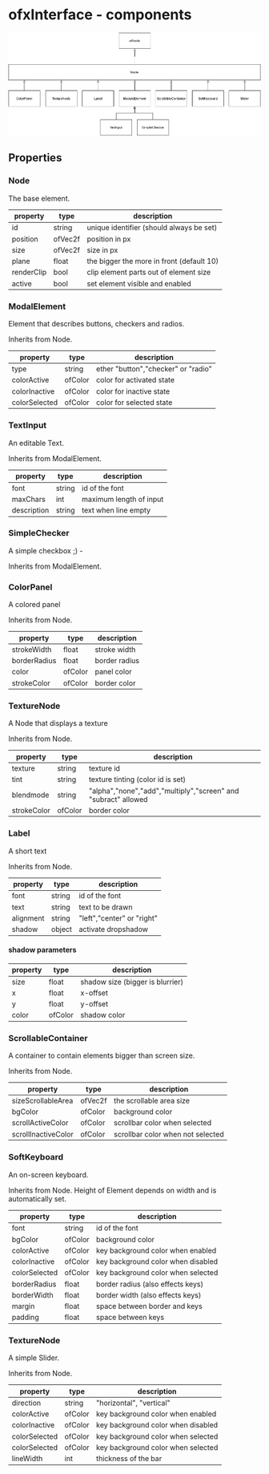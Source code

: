 # ofxInterface - components

![the components](components.png "Interface base components")

## Properties

### Node

The base element.

| property      | type          | description  |
| ------------- |---------------| -----|
| id            | string        | unique identifier (should always be set) |
| position      | ofVec2f       | position in px|
| size          | ofVec2f       | size in px |
| plane         | float         | the bigger the more in front (default 10) |
| renderClip    | bool          | clip element parts out of element size |
| active        | bool          | set element visible and enabled |

### ModalElement

Element that describes buttons, checkers and radios.

Inherits from Node.

| property      | type          | description  |
| ------------- |---------------| -----|
| type          | string        | ether "button","checker" or "radio" |
| colorActive   | ofColor       | color for activated state|
| colorInactive | ofColor       | color for inactive state|
| colorSelected | ofColor       | color for selected state|

### TextInput

An editable Text.

Inherits from ModalElement.

| property      | type          | description  |
| ------------- |---------------| -----|
| font          | string        | id of the font |
| maxChars      | int           | maximum length of input|
| description   | string        | text when line empty|

### SimpleChecker

A simple checkbox ;) -

Inherits from ModalElement.

### ColorPanel

A colored panel

Inherits from Node.

| property      | type          | description  |
| ------------- |---------------| -----|
| strokeWidth   | float         | stroke width  |
| borderRadius  | float         | border radius |
| color         | ofColor       | panel color |
| strokeColor   | ofColor       | border color |

### TextureNode

A Node that displays a texture

Inherits from Node.

| property      | type          | description  |
| ------------- |---------------| -----|
| texture   | string         | texture id  |
| tint  | string         | texture tinting (color id is set)|
| blendmode         | string       | "alpha","none","add","multiply","screen" and "subract" allowed |
| strokeColor   | ofColor       | border color |

### Label

A short text

Inherits from Node.

| property      | type          | description  |
| ------------- |---------------| -----|
| font          | string        | id of the font |
| text      | string           | text to be drawn|
| alignment   | string        | "left","center" or "right"|
| shadow   | object        | activate dropshadow|

#### shadow parameters
| property      | type          | description  |
| ------------- |---------------| -----|
| size          | float         | shadow size (bigger is blurrier)|
| x             | float         | x-offset|
| y             | float         | y-offset|
| color         | ofColor       | shadow color |

### ScrollableContainer

A container to contain elements bigger than screen size.

Inherits from Node.

| property      | type          | description  |
| ------------- |---------------| -----|
| sizeScrollableArea          | ofVec2f        | the scrollable area size |
| bgColor      | ofColor           | background color|
| scrollActiveColor   | ofColor        | scrollbar color when selected|
| scrollInactiveColor   | ofColor        | scrollbar color when not selected|

### SoftKeyboard

An on-screen keyboard.

Inherits from Node. Height of Element depends on width and is automatically set.

| property      | type          | description  |
| ------------- |---------------| -----|
| font          | string        | id of the font |
| bgColor       | ofColor       | background color|
| colorActive   | ofColor       | key background color when enabled|
| colorInactive | ofColor       | key background color when disabled|
| colorSelected | ofColor       | key background color when selected|
| borderRadius  | float         | border radius (also effects keys)|
| borderWidth   | float         | border width (also effects keys)|
| margin        | float         | space between border and keys|
| padding       | float         | space between keys|


### TextureNode

A simple Slider.

Inherits from Node.

| property      | type          | description  |
| ------------- |---------------| -----|
| direction     | string         | "horizontal", "vertical" |
| colorActive   | ofColor       | key background color when enabled|
| colorInactive | ofColor       | key background color when disabled|
| colorSelected | ofColor       | key background color when selected|
| colorSelected | ofColor       | key background color when selected|
| lineWidth     | int           | thickness of the bar|